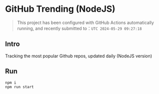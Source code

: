 # GitHub Trending (NodeJS)

> This project has been configured with GitHub Actions automatically running, and recently submitted to：`UTC 2024-05-29 09:27:18`

## Intro

Tracking the most popular Github repos, updated daily (NodeJS version)

## Run

```bash
npm i
npm run start
```
